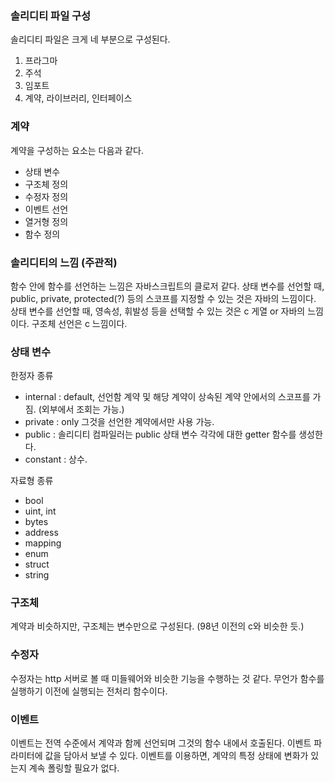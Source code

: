 ### 솔리디티 파일 구성

솔리디티 파일은 크게 네 부분으로 구성된다.

1. 프라그마
2. 주석
3. 임포트
4. 계약, 라이브러리, 인터페이스


### 계약

계약을 구성하는 요소는 다음과 같다.

- 상태 변수
- 구조체 정의
- 수정자 정의
- 이벤트 선언
- 열거형 정의
- 함수 정의


### 솔리디티의 느낌 (주관적)

함수 안에 함수를 선언하는 느낌은 자바스크립트의 클로저 같다.
상태 변수를 선언할 때, public, private, protected(?) 등의 스코프를 지정할 수 있는 것은 자바의 느낌이다.
상태 변수를 선언할 때, 영속성, 휘발성 등을 선택할 수 있는 것은 c 게열 or 자바의 느낌이다.
구조체 선언은 c 느낌이다.


### 상태 변수

한정자 종류

- internal : default, 선언함 계약 및 해당 계약이 상속된 계약 안에서의 스코프를 가짐. (외부에서 조회는 가능.)
- private : only 그것을 선언한 계약에서만 사용 가능.
- public : 솔리디티 컴파일러는 public 상태 변수 각각에 대한 getter 함수를 생성한다.
- constant : 상수.

자료형 종류

- bool
- uint, int
- bytes
- address
- mapping
- enum
- struct
- string


### 구조체

계약과 비슷하지만, 구조체는 변수만으로 구성된다. (98년 이전의 c와 비슷한 듯.)


### 수정자

수정자는 http 서버로 볼 때 미들웨어와 비슷한 기능을 수행하는 것 같다.
무언가 함수를 실행하기 이전에 실행되는 전처리 함수이다.


### 이벤트

이벤트는 전역 수준에서 계약과 함께 선언되며 그것의 함수 내에서 호출된다.
이벤트 파라미터에 값을 담아서 보낼 수 있다.
이벤트를 이용하면, 계약의 특정 상태에 변화가 있는지 계속 폴링할 필요가 없다.


